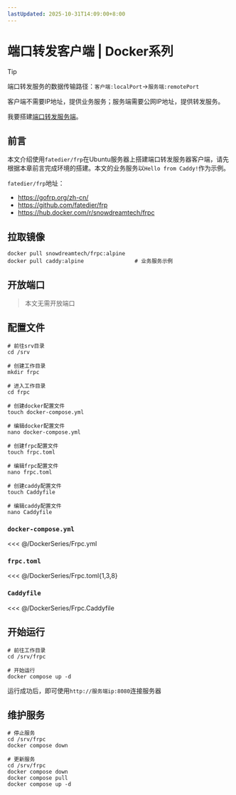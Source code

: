 ```yaml
---
lastUpdated: 2025-10-31T14:09:00+8:00
---
```


# 端口转发客户端 | Docker系列

> [!TIP]
> 端口转发服务的数据传输路径：`客户端:localPort`->`服务端:remotePort`
>
> 客户端不需要IP地址，提供业务服务；服务端需要公网IP地址，提供转发服务。
>
> 我要搭建[端口转发服务端](/DockerSeries/Frps)。

## 前言

本文介绍使用`fatedier/frp`在Ubuntu服务器上搭建端口转发服务器客户端，请先根据本章前言完成环境的搭建。本文的业务服务以`Hello from Caddy!`作为示例。

`fatedier/frp`地址：

- <https://gofrp.org/zh-cn/>
- <https://github.com/fatedier/frp>
- <https://hub.docker.com/r/snowdreamtech/frpc>

## 拉取镜像

```shell
docker pull snowdreamtech/frpc:alpine
docker pull caddy:alpine                # 业务服务示例
```

## 开放端口

> 本文无需开放端口

## 配置文件

```shell
# 前往srv目录
cd /srv

# 创建工作目录
mkdir frpc

# 进入工作目录
cd frpc

# 创建docker配置文件
touch docker-compose.yml

# 编辑docker配置文件
nano docker-compose.yml

# 创建frpc配置文件
touch frpc.toml

# 编辑frpc配置文件
nano frpc.toml

# 创建caddy配置文件
touch Caddyfile

# 编辑caddy配置文件
nano Caddyfile
```

### `docker-compose.yml`

<<< @/DockerSeries/Frpc.yml

### `frpc.toml`

<<< @/DockerSeries/Frpc.toml{1,3,8}

### `Caddyfile`

<<< @/DockerSeries/Frpc.Caddyfile

## 开始运行

```shell
# 前往工作目录
cd /srv/frpc

# 开始运行
docker compose up -d
```

运行成功后，即可使用`http://服务端ip:8080`连接服务器

## 维护服务

```shell
# 停止服务
cd /srv/frpc
docker compose down

# 更新服务
cd /srv/frpc
docker compose down
docker compose pull
docker compose up -d
```

